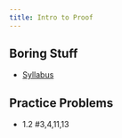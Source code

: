 ```yaml
---
title: Intro to Proof
---
```


## Boring Stuff

* [Syllabus](/pdf/classes/prfs/prfs-syllabus.pdf)

## Practice Problems

* 1.2 #3,4,11,13

